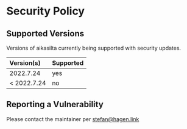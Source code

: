 # Security Policy

## Supported Versions

Versions of aikasilta currently being supported with security updates.

| Version(s)   | Supported |
|:------------ |:--------- |
| 2022.7.24    | yes       |
| < 2022.7.24  | no        |

## Reporting a Vulnerability

Please contact the maintainer per stefan@hagen.link

